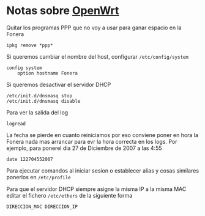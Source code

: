 # Notas sobre [OpenWrt](http://kamikaze.openwrt.org/)

Quitar los programas PPP que no voy a usar para ganar espacio en la Fonera

	ipkg remove *ppp*


Si queremos cambiar el nombre del host, configurar `/etc/config/system`

	config system
		option hostname Fonera

Si queremos desactivar el servidor DHCP

	/etc/init.d/dnsmasq stop
	/etc/init.d/dnsmasq disable

Para ver la salida del log

	logread

La fecha se pierde en cuanto reiniciamos por eso conviene poner en hora la Fonera nada mas arrancar para evr la hora correcta en los logs. Por ejemplo, para ponerel dia 27 de Diciembre de 2007 a las 4:55

	date 122704552007

Para ejecutar comandos al iniciar sesion o establecer alias y cosas similares ponerlos en `/etc/profile`

Para que el servidor DHCP siempre asigne la misma IP a la misma MAC editar el fichero `/etc/ethers` de la siguiente forma

	DIRECCION_MAC DIRECCION_IP
